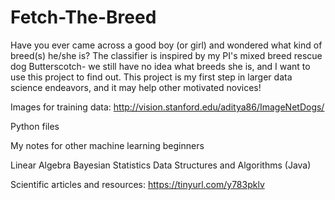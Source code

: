 # Fetch-The-Breed
Have you ever came across a good boy (or girl) and wondered what kind of breed(s) he/she is? The classifier is inspired by my PI's mixed breed rescue dog Butterscotch- we still have no idea what breeds she is, and I want to use this project to find out. This project is my first step in larger data science endeavors, and it may help other motivated novices!

Images for training data: http://vision.stanford.edu/aditya86/ImageNetDogs/

Python files

My notes for other machine learning beginners

Linear Algebra
Bayesian Statistics
Data Structures and Algorithms (Java)

Scientific articles and resources: https://tinyurl.com/y783pklv
